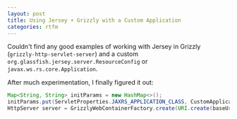 ```yaml
---
layout: post
title: Using Jersey + Grizzly with a Custom Application
categories: rtfm
---
```


Couldn't find any good examples of working with Jersey in Grizzly (`grizzly-http-servlet-server`) and a custom `org.glassfish.jersey.server.ResourceConfig` or `javax.ws.rs.core.Application`.

After much experimentation, I finally figured it out:

```java
Map<String, String> initParams = new HashMap<>();
initParams.put(ServletProperties.JAXRS_APPLICATION_CLASS, CustomApplication.class.getName());
HttpServer server = GrizzlyWebContainerFactory.create(URI.create(baseUri), initParams); 
```
